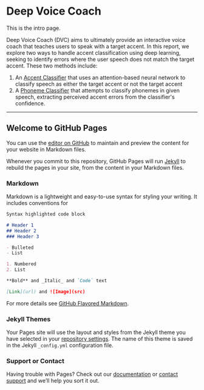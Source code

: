 # Deep Voice Coach

This is the intro page.

Deep Voice Coach (DVC) aims to ultimately provide an interactive voice coach that teaches users to speak with a target accent. In this report, we explore two ways to handle accent classification using deep learning, seeking to identify errors where the user speech does not match the target accent. These two methods include:
1. An [Accent Classifier](AccentClassifier.md) that uses an attention-based neural network to classify speech as either the target accent or not the target accent
2. A [Phoneme Classifier](PhonemeClassifier.md) that attempts to classify phonemes in given speech, extracting perceived accent errors from the classifier's confidence.

---

## Welcome to GitHub Pages

You can use the [editor on GitHub](https://github.com/caedonhsieh/DeepVoiceCoachReport/edit/gh-pages/index.md) to maintain and preview the content for your website in Markdown files.

Whenever you commit to this repository, GitHub Pages will run [Jekyll](https://jekyllrb.com/) to rebuild the pages in your site, from the content in your Markdown files.

### Markdown

Markdown is a lightweight and easy-to-use syntax for styling your writing. It includes conventions for

```markdown
Syntax highlighted code block

# Header 1
## Header 2
### Header 3

- Bulleted
- List

1. Numbered
2. List

**Bold** and _Italic_ and `Code` text

[Link](url) and ![Image](src)
```

For more details see [GitHub Flavored Markdown](https://guides.github.com/features/mastering-markdown/).

### Jekyll Themes

Your Pages site will use the layout and styles from the Jekyll theme you have selected in your [repository settings](https://github.com/caedonhsieh/DeepVoiceCoachReport/settings). The name of this theme is saved in the Jekyll `_config.yml` configuration file.

### Support or Contact

Having trouble with Pages? Check out our [documentation](https://docs.github.com/categories/github-pages-basics/) or [contact support](https://github.com/contact) and we’ll help you sort it out.
